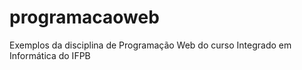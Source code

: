 # programacaoweb
Exemplos da disciplina de Programação Web do curso Integrado em Informática do IFPB
